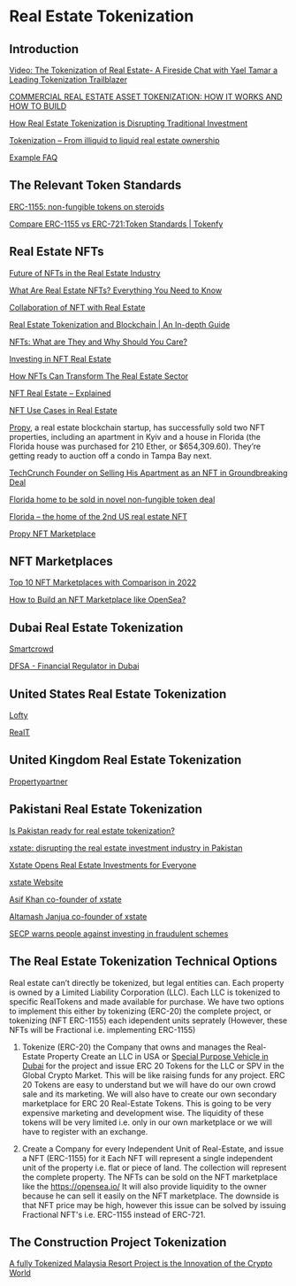 # Real Estate Tokenization

## Introduction

[Video: The Tokenization of Real Estate- A Fireside Chat with Yael Tamar a Leading Tokenization Trailblazer](https://www.youtube.com/watch?v=prRDzylrooc)

[COMMERCIAL REAL ESTATE ASSET TOKENIZATION: HOW IT WORKS AND HOW TO BUILD](https://merehead.com/blog/commercial-real-estate-asset-tokenization-works-build/)


[How Real Estate Tokenization is Disrupting Traditional Investment](https://www.parvisinvest.com/insights/how-real-estate-tokenization-is-disrupting-traditional-investment)

[Tokenization – From illiquid to liquid real estate ownership](https://www.ey.com/en_ch/real-estate-hospitality-construction/tokenization-from-illiquid-to-liquid-real-estate-ownership)



[Example FAQ](https://wiki.realt.co/)



## The Relevant Token Standards

[ERC-1155: non-fungible tokens on steroids](https://medium.com/envienta-open-source-everything/erc-1155-non-fungible-tokens-on-steroids-71aab96fa674)

[Compare ERC-1155 vs ERC-721:Token Standards | Tokenfy](https://www.tokenfy.com/blog/erc-1155-vs-erc-721/)


## Real Estate NFTs

[Future of NFTs in the Real Estate Industry](https://www.graana.com/blog/future-of-nfts-in-the-real-estate-industry/)

[What Are Real Estate NFTs? Everything You Need to Know](https://investorjunkie.com/nfts/what-are-real-estate-nfts/)

[Collaboration of NFT with Real Estate](https://blockchain.oodles.io/blog/collaboration-of-nft-with-real-estate/)

[Real Estate Tokenization and Blockchain | An In-depth Guide](https://blockchain.oodles.io/blog/real-estate-tokenization-blockchain-guide/)

[NFTs: What are They and Why Should You Care?](https://blog.tsl.io/nfts-what-are-they-and-why-should-you-care)

[Investing in NFT Real Estate](https://www.fool.com/investing/stock-market/market-sectors/financials/non-fungible-tokens/nft-real-estate/)

[How NFTs Can Transform The Real Estate Sector](https://academy.aax.com/en/how-nfts-can-transform-the-real-estate-sector/)

[NFT Real Estate – Explained](https://101blockchains.com/nft-real-estate/)

[NFT Use Cases in Real Estate](https://www.jdsupra.com/legalnews/nft-use-cases-in-real-estate-9505741/)

[Propy](https://propy.com/browse/), a real estate blockchain startup, has successfully sold two NFT properties, including an apartment in Kyiv and a house in Florida (the Florida house was purchased for 210 Ether, or $654,309.60). They’re getting ready to auction off a condo in Tampa Bay next.

[TechCrunch Founder on Selling His Apartment as an NFT in Groundbreaking Deal](https://finance.yahoo.com/news/techcrunch-founder-selling-apartment-nft-130000525.html)

[Florida home to be sold in novel non-fungible token deal](https://apnews.com/article/technology-business-lifestyle-florida-property-rights-664d7954af93ed9fbb04c07a9228ac8c)

[Florida – the home of the 2nd US real estate NFT](https://propy.com/browse/tampa-condo-nft/)

[Propy NFT Marketplace](https://propy.com/browse/propy-nft/)


## NFT Marketplaces

[Top 10 NFT Marketplaces with Comparison in 2022](https://www.prolitus.com/blog/top-10-nft-marketplaces/)

[How to Build an NFT Marketplace like OpenSea?](https://4irelabs.com/articles/how-to-build-an-nft-marketplace-like-opensea/)



## Dubai Real Estate Tokenization

[Smartcrowd](https://smartcrowd.ae/)

[DFSA - Financial Regulator in Dubai](https://www.dfsa.ae/)


## United States Real Estate Tokenization

[Lofty](https://www.lofty.ai/)

[RealT](https://realt.co/)


## United Kingdom Real Estate Tokenization

[Propertypartner](https://www.propertypartner.co/)


## Pakistani Real Estate Tokenization

[Is Pakistan ready for real estate tokenization?](https://profit.pakistantoday.com.pk/2021/11/14/is-pakistan-ready-for-real-estate-tokenization/)

[xstate: disrupting the real estate investment industry in Pakistan](https://startuppakistan.com.pk/xstate-disrupting-the-real-estate-investment-industry-in-pakistan/)

[Xstate Opens Real Estate Investments for Everyone](https://propakistani.pk/2021/12/13/xstate-opens-real-estate-investments-for-everyone/)

[xstate Website](https://www.xstate.com/)

[Asif Khan co-founder of xstate](https://www.linkedin.com/in/aasifkhan/?originalSubdomain=pk)

[Altamash Janjua co-founder of xstate](https://www.linkedin.com/in/altamash/?originalSubdomain=pk)

[SECP warns people against investing in fraudulent schemes](https://www.dawn.com/news/1664452)


## The Real Estate Tokenization Technical Options

Real estate can’t directly be tokenized, but legal entities can. Each property is owned by a Limited Liability Corporation (LLC). Each LLC is tokenized to specific RealTokens and made available for purchase. We have two options to implement this either by tokenizing (ERC-20) the complete project, or tokenizing (NFT ERC-1155) each idependent units seprately (However, these NFTs will be Fractional i.e. implementing ERC-1155)

1. Tokenize (ERC-20) the Company that owns and manages the Real-Estate Property
Create an LLC in USA or [Special Purpose Vehicle in Dubai](https://smartcrowd.ae/how-it-works/) for the project and issue ERC 20 Tokens for the LLC or SPV in the Global Crypto Market. This will be like raising funds for any project. 
ERC 20 Tokens are easy to understand but we will have do our own crowd sale and its marketing. We will also have to create our own secondary marketplace for ERC 20 Real-Estate Tokens. This is going to be very expensive marketing and development wise. The liquidity of these tokens will be very limited i.e. only in our own marketplace or we will have to register with an exchange.

2. Create a Company for every Independent Unit of Real-Estate, and issue a NFT (ERC-1155) for it
Each NFT will represent a single independent unit of the property i.e. flat or piece of land. The collection will represent the complete property.
The NFTs can be sold on the NFT marketplace like the https://opensea.io/
It will also provide liquidity to the owner because he can sell it easily on the NFT marketplace.
The downside is that NFT price may be high, however this issue can be solved by issuing Fractional NFT's i.e. ERC-1155 instead of ERC-721.


## The Construction Project Tokenization

[A fully Tokenized Malaysia Resort Project is the Innovation of the Crypto World](https://www.globenewswire.com/news-release/2022/04/22/2427569/0/en/A-fully-Tokenized-Malaysia-Resort-Project-is-the-Innovation-of-the-Crypto-World.html)





